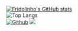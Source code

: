[![Fridolinho's GitHub stats](https://github-readme-stats.vercel.app/api?username=fridolinho)](https://github.com/fridolinho/github-readme-stats)<br/>
![Top Langs](https://github-readme-stats.vercel.app/api/top-langs/?username=fridolinho&theme=tokyonight)<br/>
[![Github](https://img.shields.io/github/followers/fridolinho?label=Follow&style=social)](https://github.com/fridolnho)
![](https://visitor-badge.laobi.icu/badge?page_id=fridolinho.fridolinho)
